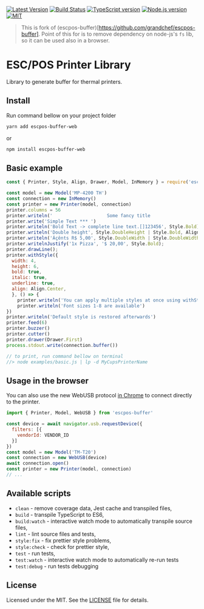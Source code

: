 [![Latest Version][version-badge]][npm-link]
[![Build Status][github-badge]][github-ci]
[![TypeScript version][ts-badge]][typescript-37]
[![Node.js version][nodejs-badge]][nodejs]
[![MIT][license-badge]][LICENSE]

> This is fork of (escpos-buffer)[https://github.com/grandchef/escpos-buffer]. Point of this for is
to remove dependency on node-js's `fs` lib, so it can be used also in a browser.

# ESC/POS Printer Library

Library to generate buffer for thermal printers.

## Install

Run command bellow on your project folder

```sh
yarn add escpos-buffer-web
```
or
```sh
npm install escpos-buffer-web
```

## Basic example
```js
const { Printer, Style, Align, Drawer, Model, InMemory } = require('escpos-buffer')

const model = new Model('MP-4200 TH')
const connection = new InMemory()
const printer = new Printer(model, connection)
printer.columns = 56
printer.writeln('                    Some fancy title                    ', Style.DoubleHeight | Style.Inverted)
printer.write('Simple Text *** ')
printer.writeln('Bold Text -> complete line text.[]123456', Style.Bold)
printer.writeln('Double height', Style.DoubleHeight | Style.Bold, Align.Center)
printer.writeln('Áçênts R$ 5,00', Style.DoubleWidth | Style.DoubleWidth, Align.Center)
printer.writelnJustify('1x Pizza', '$ 20,00', Style.Bold);
printer.drawLine();
printer.withStyle({
  width: 4,
  height: 6,
  bold: true,
  italic: true,
  underline: true,
  align: Align.Center,
  }, () => {
    printer.writeln('You can apply multiple styles at once using withStyle()')
    printer.writeln('Font sizes 1-8 are available')
})
printer.writeln('Default style is restored afterwards')
printer.feed(6)
printer.buzzer()
printer.cutter()
printer.drawer(Drawer.First)
process.stdout.write(connection.buffer())

// to print, run command bellow on terminal
//> node examples/basic.js | lp -d MyCupsPrinterName
```

## Usage in the browser
You can also use the new WebUSB protocol [in Chrome](https://caniuse.com/webusb) to connect directly to the printer.
```js
import { Printer, Model, WebUSB } from 'escpos-buffer'

const device = await navigator.usb.requestDevice({
  filters: [{
    vendorId: VENDOR_ID
  }]
})
const model = new Model('TM-T20')
const connection = new WebUSB(device)
await connection.open()
const printer = new Printer(model, connection)
// ...
```

## Available scripts

+ `clean` - remove coverage data, Jest cache and transpiled files,
+ `build` - transpile TypeScript to ES6,
+ `build:watch` - interactive watch mode to automatically transpile source files,
+ `lint` - lint source files and tests,
+ `style:fix` - fix prettier style problems,
+ `style:check` - check for prettier style,
+ `test` - run tests,
+ `test:watch` - interactive watch mode to automatically re-run tests
+ `test:debug` - run tests debugging

## License
Licensed under the MIT. See the [LICENSE](https://github.com/grandchef/escpos-buffer/blob/master/LICENSE) file for details.

[ts-badge]: https://img.shields.io/badge/TypeScript-3.7-blue.svg
[typescript-37]: https://www.typescriptlang.org/docs/handbook/release-notes/typescript-3-7.html

[nodejs-badge]: https://img.shields.io/badge/Node.js->=%2010-blue.svg
[nodejs]: https://nodejs.org/dist/latest-v10.x/docs/api/

[github-badge]: https://github.com/grandchef/escpos-buffer/actions/workflows/main.yml/badge.svg
[github-ci]: https://github.com/grandchef/escpos-buffer/actions

[license-badge]: https://img.shields.io/badge/license-MIT-blue.svg
[license]: https://github.com/grandchef/escpos-buffer/blob/master/LICENSE

[version-badge]: https://img.shields.io/npm/v/escpos-buffer-web?label=escpos-buffer-web
[npm-link]: https://www.npmjs.com/package/escpos-buffer-web
